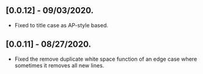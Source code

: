 ## [0.0.12] - 09/03/2020.

- Fixed to title case as AP-style based.

## [0.0.11] - 08/27/2020.

- Fixed the remove duplicate white space function of an edge case
  where sometimes it removes all new lines.
